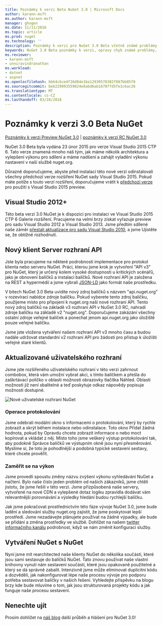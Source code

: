 ```yaml
---
title: Poznámky k verzi Beta NuGet 3.0 | Microsoft Docs
author: karann-msft
ms.author: karann-msft
manager: ghogen
ms.date: 11/11/2016
ms.topic: article
ms.prod: nuget
ms.technology: ''
description: Poznámky k verzi pro NuGet 3.0 Beta včetně známé problémy, opravy chyb, přidaných funkcí a chcete.
keywords: NuGet 3.0 Beta poznámky k verzi, opravy chyb známé problémy, přidat funkce, chcete
ms.reviewer:
- karann-msft
- unniravindranathan
ms.workload:
- dotnet
- aspnet
ms.openlocfilehash: bb64cbce4f26d84e1ba12930578382f887bb85f8
ms.sourcegitcommit: beb229893559824e8abd6ab16707fd5fe1c6ac26
ms.translationtype: MT
ms.contentlocale: cs-CZ
ms.lasthandoff: 03/28/2018
---
```

# <a name="nuget-30-beta-release-notes"></a>Poznámky k verzi 3.0 Beta NuGet

[Poznámky k verzi Preview NuGet 3.0](../release-notes/nuget-3.0-preview.md) | [poznámky k verzi RC NuGet 3.0](../release-notes/nuget-3.0-rc.md)

NuGet 3.0 Beta byla vydána 23 únor 2015 pro verze Visual Studio 2015 CTP 6. Tato verze znamená mnoho náš tým, jak máme několik architektura a vylepšení výkonu pro sdílení a máme nadšení a zahájit vyladění výkonu nastavení v naší službě nuget.org.

Důrazně doporučujeme, abyste před instalací této nové verzi odinstalovali všechny předchozí verze rozšíření NuGet sady Visual Studio 2015.  Pokud máte potíže s touto verzí rozšíření, doporučujeme vrátit k [předchozí verze](http://nuget.codeplex.com/downloads/get/909582) pro použití s Visual Studio 2015 preview.

## <a name="visual-studio-2012"></a>Visual Studio 2012+

Této beta verzi 3.0 NuGet je k dispozici pro instalaci ve Visual Studio 2015 CTP 6 Galerie rozšíření. Pracujeme na velmi brzy získat vyřazuje preview pro sadu Visual Studio 2012 a Visual Studio 2013. Jsme předtím sdílené naše záměr [přestali aktualizace pro sadu Visual Studio 2010](http://blog.nuget.org/20141002/visual-studio-2010.html), a jsme Ujistěte se, že obtížné rozhodnutí.

## <a name="new-clientserver-api"></a>Nový klient Server rozhraní API

Jste byla pracujeme na některé podrobnosti implementace pro protokol klienta nebo serveru NuGet. Práci, kterou jsme krok je vytvoření "API v3" pro NuGet, který je určený kolem vysoké dostupnosti u kritických scénářů, jako je obnovení balíčků a instalaci balíčků. Nové rozhraní API je založena na REST a hypermédií a jsme vybrali [JSON-LD](http://json-ld.org) jako formát naše prostředku.

V bitech NuGet 3.0 Beta uvidíte nový zdroj balíčků s názvem "api.nuget.org" v rozevírací nabídce zdroje balíčku.   Pokud vyberete tento zdroj balíčku, použijeme místo pro připojení k nuget.org naší nové rozhraní API. Tento nový zdroj balíčků na základě v3 rozhraní API v NuGet 3.0 RC, nahradí zdroje balíčku na základě v2 "nuget.org".  Doporučujeme zakázání všechny ostatní zdroje veřejné balíček a ponechat jenom api.nuget.org jako úložiště pouze veřejné balíčku.

Jsme jste vložena vytváření našem rozhraní API v3 mnoho času a budou nadále udržovat standardní v2 rozhraní API pro žádosti pro přístup k úložišti veřejné staré klientů.

## <a name="updated-ui"></a>Aktualizované uživatelského rozhraní

Jsme jste rozšířeného uživatelského rozhraní v této verzi zahrnout combobox, která vám umožní vybrat akci, s tímto balíčkem a přešla do zaškrtávací políčko v oblasti možnosti obrazovky tlačítka Náhled.  Oblasti možnosti již není sbalitelné a teď poskytuje odkaz nápovědy popisuje možnosti dostupné.

![Nové uživatelské rozhraní NuGet](./media/NuGet-3.0-Beta/updated-ui.png)


### <a name="operation-logging"></a>Operace protokolování

Jsme odebrali modální okno s informacemi o protokolování, který by rychle zobrazit a skrýt během instalace nebo odinstalace.  Toto okno Přidat žádná hodnota, pokud by Opravdu chcete zobrazit informace o nebo moct kopírovat a vkládat z něj.  Místo toho jsme veškerý výstup protokolování tak, aby podokně Správce balíčků ve výstupním okně jsou nyní přesměrování.  Myslíme si, že toto je pohodlnější a podobná typické sestavení sestavy, které chcete prověřit.


### <a name="focus-on-performance"></a>Zaměřit se na výkon

Jsme provedli spoustu změny názvu zvýšení výkonu vyhledávání NuGet a načtení.  Bylo naše číslo jeden problém od našich zákazníků, jsme chtěli jistotu, že jsme řešili v této verzi.  Jsme přizpůsobená naše servery, vytvořené na nové CDN a vylepšené dotaz logiku zpravidla dodávat vám relevantnější porovnávání a výsledky hledání budou rychlejší balíčku.

Jak jsme pokračovat prostřednictvím této fáze vývoje NuGet 3.0, jsme bude ladění a sledování služby nuget.org zajistit, že jsme poskytovat lepší prostředí.  Jsme nezadávejte plánujete používat na žádné výpadky, ale bude se přidání a změna prostředky ve službě.  Dohlížet na našem [twitter informačního kanálu](http://twitter.com/nuget) podrobnost, když se nám změnit konfiguraci služby.

## <a name="building-nuget-with-nuget"></a>Vytváření NuGet s NuGet

Nyní jsme mít rearchitected naše klienty NuGet do několika součásti, které jsou sami sestavuje do balíčků NuGet. Tato znovu používat naše vlastní knihovny vynutí nám sestavení součásti, které jsou opakovaně použitelné a který se dá správně zabalit.  Intenzivně jsme může eliminovat duplicitní kódu a dozvěděli, jak nakonfigurovat lépe naše procesu vývoje pro podporu potřeba sestavovat balíčky v našich řešení.  Vyhledejte příspěvku na blogu brzy kde bude mluvíme o tom, jak jsou strukturovaná projekty kódu a jak funguje naše procesu sestavení.

## <a name="stay-tuned"></a>Nenechte ujít

Prosím dohlížet na [náš blog](http://blog.nuget.org) další průběh a hlášení pro NuGet 3.0!
